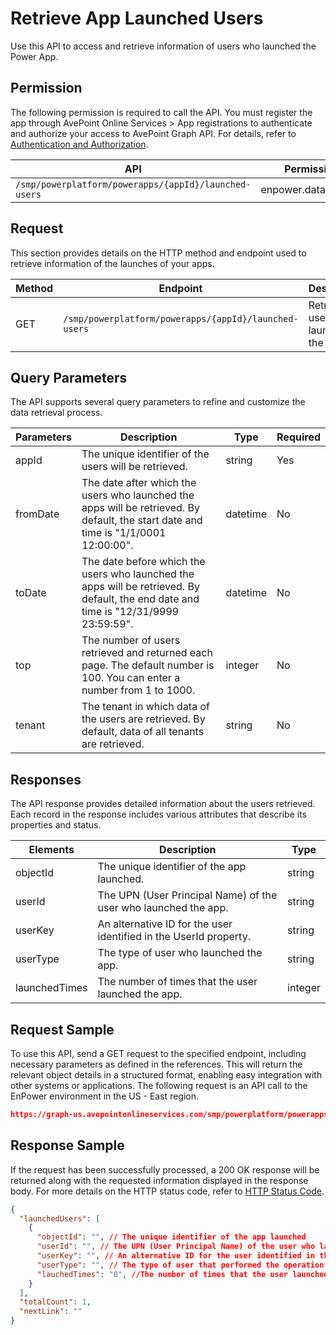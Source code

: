 # Retrieve App Launched Users

Use this API to access and retrieve information of users who launched the Power App.

## Permission

The following permission is required to call the API.
You must register the app through AvePoint Online Services > App registrations to authenticate and authorize your access to AvePoint Graph API.
For details, refer to [Authentication and Authorization](https://learn.avepoint.com/docs/Use-AvePoint-Graph-API.html#authentication-and-authorization).

| API   | Permission |
|-------------------|---------------|
|`/smp/powerplatform/powerapps/{appId}/launched-users` | enpower.data.read.all | 

## Request

This section provides details on the HTTP method and endpoint used to retrieve information of the launches of your apps.

| Method | Endpoint | Description | 
|--- | --- | --- |
| GET | `/smp/powerplatform/powerapps/{appId}/launched-users` | Retrieves users who launched the apps | 

## Query Parameters

The API supports several query parameters to refine and customize the data retrieval process.

| Parameters | Description | Type | Required |
|--- | --- | --- | --- |
|appId | The unique identifier of the users will be retrieved. | string | Yes |
|fromDate | The date after which the users who launched the apps will be retrieved. By default, the start date and time is "1/1/0001 12:00:00". | datetime | No |
|toDate | The date before which the users who launched the apps will be retrieved. By default, the end date and time is "12/31/9999 23:59:59". | datetime | No |
| top | The number of users retrieved and returned each page. The default number is 100. You can enter a number from 1 to 1000. | integer | No |
| tenant | The tenant in which data of the users are retrieved. By default, data of all tenants are retrieved. | string | No |

## Responses

The API response provides detailed information about the users retrieved. Each record in the response includes various attributes that describe its properties and status.

| Elements      | Description                                                  | Type    |
|---------------|--------------------------------------------------------------|---------|
| objectId      | The unique identifier of the app launched.                  | string  |
| userId        | The UPN (User Principal Name) of the user who launched the app. | string  |
| userKey       | An alternative ID for the user identified in the UserId property. | string  |
| userType      | The type of user who launched the app.                      | string  |
| launchedTimes  | The number of times that the user launched the app.         | integer |

## Request Sample

To use this API, send a GET request to the specified endpoint, including necessary parameters as defined in the references. This will return the relevant object details in a structured format, enabling easy integration with other systems or applications. The following request is an API call to the EnPower environment in the US - East region.

```json
https://graph-us.avepointonlineservices.com/smp/powerplatform/powerapps/8A40E648-FD97-4FBA-****-66AD1A8BE89A/launched-users
```
## Response Sample

If the request has been successfully processed, a 200 OK response will be returned along with the requested information displayed in the response body. For more details on the HTTP status code, refer to [HTTP Status Code](https://learn.avepoint.com/docs/Use-AvePoint-Graph-API.html#http-status-code).

```json
{
  "launchedUsers": [
    {
      "objectId": "", // The unique identifier of the app launched
      "userId": "", // The UPN (User Principal Name) of the user who launched the app
      "userKey": "", // An alternative ID for the user identified in the UserId property
      "userType": "", // The type of user that performed the operation
      "lauchedTimes": "0", //The number of times that the user launched the app
    }
  ],
  "totalCount": 1,
  "nextLink": ""
}
